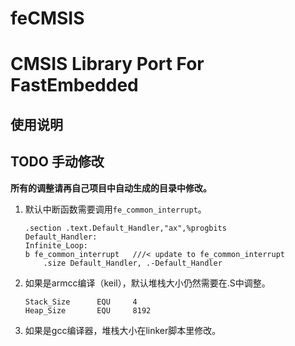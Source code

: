 # feCMSIS
# CMSIS Library Port For FastEmbedded
## 使用说明

## TODO 手动修改
**所有的调整请再自己项目中自动生成的目录中修改。**
1. 默认中断函数需要调用`fe_common_interrupt`。
    ```
    .section .text.Default_Handler,"ax",%progbits
    Default_Handler:
    Infinite_Loop:
    b fe_common_interrupt   ///< update to fe_common_interrupt
        .size Default_Handler, .-Default_Handler
   ```
2. 如果是armcc编译（keil），默认堆栈大小仍然需要在.S中调整。
   ```
   Stack_Size      EQU     4
   Heap_Size       EQU     8192   
   ```
3. 如果是gcc编译器，堆栈大小在linker脚本里修改。